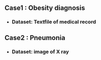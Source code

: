 ## Case1 : Obesity diagnosis

* ###  Dataset: Textfile of medical record

## Case2 : Pneumonia 

* ### Dataset: image of X ray
